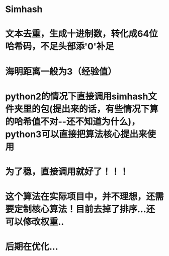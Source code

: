 # Simhash
#

# 文本去重，生成十进制数，转化成64位哈希码，不足头部添'0'补足
# 海明距离一般为3（经验值）

# python2的情况下直接调用simhash文件夹里的包(提出来的话，有些情况下算的哈希值不对--还不知道为什么)，python3可以直接把算法核心提出来使用
# 为了稳，直接调用就好了！！！
# 这个算法在实际项目中，并不理想，还需要定制核心算法！目前去掉了排序...还可以修改权重..
# 后期在优化...
